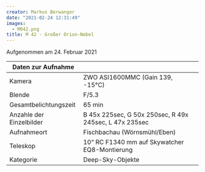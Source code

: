 ```yaml
---
creator: Markus Berwanger
date: "2021-02-24 12:31:49"
images:
  - M042.png
title: M 42 - Großer Orion-Nebel
---
```


Aufgenommen am 24. Februar 2021

| Daten zur Aufnahme       |                                               |
| ------------------------ | --------------------------------------------- |
| Kamera                   | ZWO ASI1600MMC (Gain 139, -15°C)              |
| Blende                   | F/5.3                                         |
| Gesamtbelichtungszeit    | 65 min          |
| Anzahle der Einzelbilder | B 45x 225sec, G 50x 250sec, R 49x 245sec, L 47x 235sec
| Aufnahmeort              | Fischbachau (Wörnsmühl/Eben)                  |
| Teleskop                 | 10“ RC F1340 mm auf Skywatcher EQ8-Montierung |
| Kategorie                | Deep-Sky-Objekte                              |
